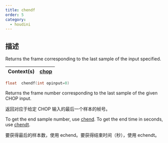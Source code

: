 ```yaml
---
title: chendf
order: 5
category:
  - houdini
---
```

    
## 描述

Returns the frame corresponding to the last sample of the input specified.

| Context(s) | [chop](../contexts/chop.html) |
| ---------- | ----------------------------- |

```c
float  chendf(int opinput=0)
```

Returns the frame number corresponding to the last sample of the given CHOP
input.

返回对应于给定 CHOP 输入的最后一个样本的帧号。

To get the end sample number, use [chend](chend.html "Returns the sample
number of the last sample in a given CHOP input."). To get the end time in
seconds, use [chendt](chendt.html "Returns the time corresponding to the last
sample of the inputspecified.").

要获得最后的样本数，使用 echend。要获得结束时间（秒），使用 echendt。
